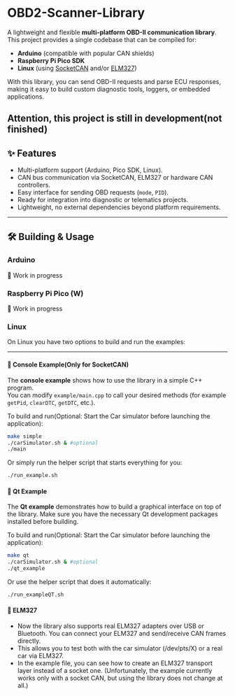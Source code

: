 # OBD2-Scanner-Library

A lightweight and flexible **multi-platform OBD-II communication library**.  
This project provides a single codebase that can be compiled for:

- **Arduino** (compatible with popular CAN shields)
- **Raspberry Pi Pico SDK**
- **Linux** (using [SocketCAN](https://www.kernel.org/doc/Documentation/networking/can.txt) and/or [ELM327](https://cdn.sparkfun.com/assets/learn_tutorials/8/3/ELM327DS.pdf))

With this library, you can send OBD-II requests and parse ECU responses, making it easy to build custom diagnostic tools, loggers, or embedded applications.

**Attention, this project is still in development(not finished)** 
---

## ✨ Features
- Multi-platform support (Arduino, Pico SDK, Linux).
- CAN bus communication via SocketCAN, ELM327 or hardware CAN controllers.
- Easy interface for sending OBD requests (`mode`, `PID`).
- Ready for integration into diagnostic or telematics projects.
- Lightweight, no external dependencies beyond platform requirements.

---

## 🛠 Building & Usage

### Arduino  
🚧 Work in progress  

### Raspberry Pi Pico (W)  
🚧 Work in progress  

### Linux  

On Linux you have two options to build and run the examples:  

---

#### 🔹 Console Example(Only for SocketCAN)  

The **console example** shows how to use the library in a simple C++ program.  
You can modify `example/main.cpp` to call your desired methods (for example `getPid`, `clearDTC`, `getDTC`, etc.).  

To build and run(Optional: Start the Car simulator before launching the application):  

```bash
make simple
./carSimulator.sh & #optional
./main
```

Or simply run the helper script that starts everything for you:

```bash
./run_example.sh
```

#### 🔹 Qt Example

The **Qt example** demonstrates how to build a graphical interface on top of the library.
Make sure you have the necessary Qt development packages installed before building.

To build and run(Optional: Start the Car simulator before launching the application):

```bash
make qt
./carSimulator.sh & #optional
./qt_example
```

Or use the helper script that does it automatically:

```bash
./run_exampleQT.sh
```
#### 🔹 ELM327 
 - Now the library also supports real ELM327 adapters over USB or Bluetooth. You can connect your ELM327 and send/receive CAN frames directly.
 - This allows you to test both with the car simulator (/dev/pts/X) or a real car via ELM327.
 - In the example file, you can see how to create an ELM327 transport layer instead of a socket one. (Unfortunately, the example currently works only with a socket CAN, but using the library does not change at all.)

